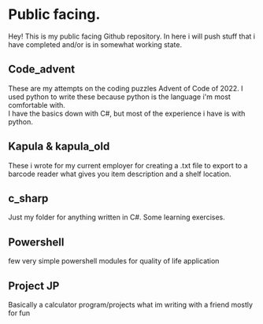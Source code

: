 # Public facing.

Hey! This is my public facing Github repository. In here i will push stuff that i have completed and/or is in somewhat working state.

## Code_advent

These are my attempts on the coding puzzles Advent of Code of 2022. I used python to write these because python is the language i'm most comfortable with.<br>
I have the basics down with C#, but most of the experience i have is with python. 

## Kapula & kapula_old

These i wrote for my current employer for creating a .txt file to export to a barcode reader what gives you item description and a shelf location.

## c_sharp

Just my folder for anything written in C#. Some learning exercises.

## Powershell

few very simple powershell modules for quality of life application

## Project JP 

Basically a calculator program/projects what im writing with a friend mostly for fun 
